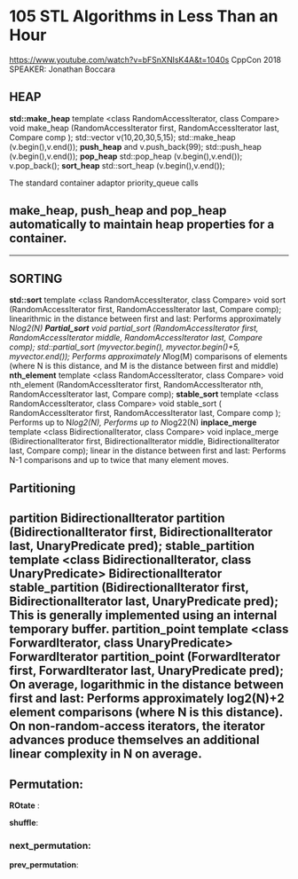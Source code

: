 # 105 STL Algorithms in Less Than an Hour
https://www.youtube.com/watch?v=bFSnXNIsK4A&t=1040s
CppCon 2018 SPEAKER: Jonathan Boccara

## HEAP
**std::make_heap**
	template <class RandomAccessIterator, class Compare>
	 void make_heap (RandomAccessIterator first, RandomAccessIterator last,
	  Compare comp );
	std::vector<int> v(10,20,30,5,15);
	std::make_heap (v.begin(),v.end());
**push_heap** and 
	v.push_back(99); 
	std::push_heap (v.begin(),v.end());
**pop_heap** 
	std::pop_heap (v.begin(),v.end()); 
	v.pop_back();
**sort_heap**
	std::sort_heap (v.begin(),v.end());

The standard container adaptor 
priority_queue calls 
    
## make_heap, push_heap and pop_heap automatically to maintain heap properties for a container. ##
-----------------------------------------------------------------------------------------------------
## SORTING

**std::sort**
	template <class RandomAccessIterator, class Compare>
	void sort (RandomAccessIterator first, RandomAccessIterator last, Compare comp);
	linearithmic in the distance between first and last: Performs approximately N*log2(N)
**Partial_sort** 
	void partial_sort (RandomAccessIterator first, RandomAccessIterator middle,
	     RandomAccessIterator last, Compare comp);
	std::partial_sort (myvector.begin(), myvector.begin()+5, myvector.end());
	Performs approximately N*log(M) comparisons of elements (where N is this distance, 
	and M is the distance between first and middle)
**nth_element**
	template <class RandomAccessIterator, class Compare>
	void nth_element (RandomAccessIterator first, RandomAccessIterator nth,
	    RandomAccessIterator last, Compare comp);
**stable_sort**
	template <class RandomAccessIterator, class Compare>
	void stable_sort ( RandomAccessIterator first, RandomAccessIterator last,
	     Compare comp );
	Performs up to N*log2(N), Performs up to N*log22(N) 
**inplace_merge**
	template <class BidirectionalIterator, class Compare>
	void inplace_merge (BidirectionalIterator first, BidirectionalIterator middle,
	      BidirectionalIterator last, Compare comp);
	linear in the distance between first and last: Performs N-1 comparisons and up to twice that many element moves.

## Partitioning
**partition** 
	BidirectionalIterator partition (BidirectionalIterator first,
			   BidirectionalIterator last, UnaryPredicate pred);
**stable_partition**
	template <class BidirectionalIterator, class UnaryPredicate>
	BidirectionalIterator stable_partition (BidirectionalIterator first,
				  BidirectionalIterator last,
				  UnaryPredicate pred);
	This is generally implemented using an internal temporary buffer.
**partition_point**
	template <class ForwardIterator, class UnaryPredicate>
	ForwardIterator partition_point (ForwardIterator first, ForwardIterator last,
			   UnaryPredicate pred);
	On average, logarithmic in the distance between first and last: Performs approximately 
	log2(N)+2 element comparisons 	(where N is this distance).
	On non-random-access iterators, the iterator advances produce themselves an additional 
	linear complexity in N on average.
--------------------------------------------------------
## Permutation:	

**ROtate** :
	
__shuffle__:
	
### next_permutation:
	
**prev_permutation**:





















